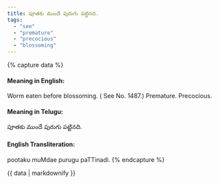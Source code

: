```yaml
---
title: పూతకు ముందే పురుగు పట్టినది.
tags:
  - "see"
  - "premature"
  - "precocious"
  - "blossoming"
---
```


{% capture data %}
#### Meaning in English:
Worm eaten before blossoming.
( See No. 1487.)
Premature. Precocious.

#### Meaning in Telugu:
పూతకు ముందే పురుగు పట్టినది.

#### English Transliteration:
pootaku muMdae purugu paTTinadi.
{% endcapture %}

<div class="notice">{{ data | markdownify }}</div>


